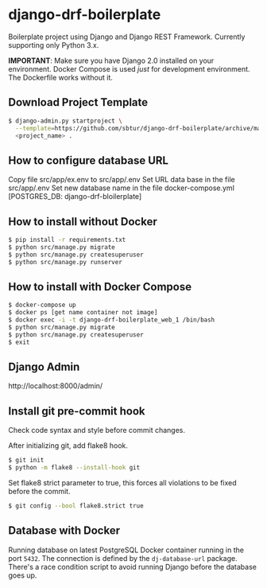 # django-drf-boilerplate
Boilerplate project using Django and Django REST Framework.
Currently supporting only Python 3.x.

**IMPORTANT**:
Make sure you have Django 2.0 installed on your environment.
Docker Compose is used *just* for development environment. The Dockerfile works without it.

## Download Project Template
```bash
$ django-admin.py startproject \
  --template=https://github.com/sbtur/django-drf-boilerplate/archive/master.zip \
  <project_name> .

 ```

## How to configure database URL
Copy file src/app/ex.env to src/app/.env
Set URL data base in the file src/app/.env
Set new database name in the file docker-compose.yml [POSTGRES_DB: django-drf-bloilerplate]

## How to install without Docker

```bash
$ pip install -r requirements.txt
$ python src/manage.py migrate
$ python src/manage.py createsuperuser
$ python src/manage.py runserver

```

## How to install with Docker Compose

```bash
$ docker-compose up
$ docker ps [get name container not image]
$ docker exec -i -t django-drf-boilerplate_web_1 /bin/bash
$ python src/manage.py migrate
$ python src/manage.py createsuperuser
$ exit
```

## Django Admin
http://localhost:8000/admin/


## Install git pre-commit hook
Check code syntax and style before commit changes.

After initializing git, add flake8 hook.
```bash
$ git init
$ python -m flake8 --install-hook git
```

Set flake8 strict parameter to true, this forces all violations to be fixed
before the commit.
```bash
$ git config --bool flake8.strict true
```

## Database with Docker
Running database on latest PostgreSQL Docker container running in the port `5432`. The connection is defined by the `dj-database-url` package. There's a race condition script to avoid running Django before the database goes up.

<!--- ## Docs -->
<!--- Let's face it, human memory sucks. Will you remember every detail that involves your project 6 months from now? How about when the pressure is on? A project with good documentation that explains all the facets, interactions and architectural choices means you and your teammates won't have to spend hours trying to figure it out later. You can find a template to get started [here](https://github.com/sbtur/django-drf-boilerplate/wiki/Docs-Template). -->
